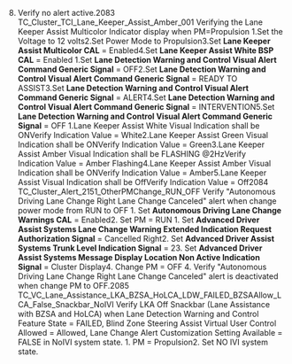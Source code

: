 8. Verify no alert active.2083 TC_Cluster_TCI_Lane_Keeper_Assist_Amber_001 Verifying the Lane Keeper Assist Multicolor Indicator display when PM=Propulsion 1.Set the Voltage to 12 volts2.Set Power Mode to Propulsion3.Set **Lane Keeper Assist Multicolor CAL** = Enabled4.Set **Lane Keeper Assist White BSP CAL** = Enabled 1.Set **Lane Detection Warning and Control Visual Alert Command Generic Signal** = OFF2.Set **Lane Detection Warning and Control Visual Alert Command Generic Signal** = READY TO ASSIST3.Set **Lane Detection Warning and Control Visual Alert Command Generic Signal** = ALERT4.Set **Lane Detection Warning and Control Visual Alert Command Generic Signal** = INTERVENTION5.Set **Lane Detection Warning and Control Visual Alert Command Generic Signal** = OFF 1.Lane Keeper Assist White Visual Indication shall be ONVerify Indication Value = White2.Lane Keeper Assist Green Visual Indication shall be ONVerify Indication Value = Green3.Lane Keeper Assist Amber Visual Indication shall be FLASHING @2HzVerify Indication Value = Amber Flashing4.Lane Keeper Assist Amber Visual Indication shall be ONVerify Indication Value = Amber5.Lane Keeper Assist Visual Indication shall be OffVerify Indication Value = Off2084 TC_Cluster_Alert_2151_OtherPMChange_RUN_OFF Verify "Autonomous Driving Lane Change Right Lane Change Canceled" alert when change power mode from RUN to OFF 1. Set **Autonomous Driving Lane Change Warnings CAL** = Enabled2. Set PM = RUN 1. Set **Advanced Driver Assist Systems Lane Change Warning Extended Indication Request Authorization Signal** = Cancelled Right2. Set **Advanced Driver Assist Systems Trunk Level Indication Signal** = 23. Set **Advanced Driver Assist Systems Message Display Location Non Active Indication Signal** = Cluster Display4. Change PM = OFF 4. Verify "Autonomous Driving Lane Change Right Lane Change Canceled" alert is deactivated when change PM to OFF.2085 TC_VC_Lane_Assistance_LKA_BZSA_HoLCA_LDW_FAILED_BZSAAllow_LCA_False_Snackbar_NoIVI Verify LKA Off Snackbar (Lane Assistance with BZSA and HoLCA) when Lane Detection Warning and Control Feature State = FAILED, Blind Zone Steering Assist Virtual User Control Allowed = Allowed, Lane Change Alert Customization Setting Available = FALSE in NoIVI system state. 1. PM = Propulsion2. Set NO IVI system state.